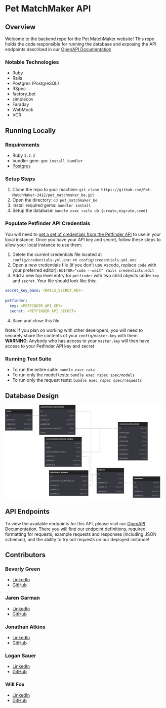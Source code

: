# Pet MatchMaker API

## Overview

Welcome to the backend repo for the Pet MatchMaker website! This repo holds the code responsible for running the database and exposing the API endpoints described in our [OpenAPI Documentation](https://pet-matchmaker-2412.github.io/pet_matchmaker_api_docs/).

### Notable Technologies

- Ruby
- Rails
- Postgres (PostgreSQL)
- RSpec
- factory_bot
- simplecov
- Faraday
- WebMock
- VCR

## Running Locally

### Requirements

- Ruby `3.2.2`
- bundler gem: `gem install bundler`
- [Postgres](https://www.postgresql.org/download/)

### Setup Steps

1. Clone the repo to your machine: `git clone https://github.com/Pet-MatchMaker-2412/pet_matchmaker_be.git`
2. Open the directory: `cd pet_matchmaker_be`
3. Install required gems: `bundler install`
4. Setup the database: `bundle exec rails db:{create,migrate,seed}`

### Populate Petfinder API Credentials

You will need to [get a set of credentials from the Petfinder API](https://www.petfinder.com/developers/signup/) to use in your local instance. Once you have your API key and secret, follow these steps to allow your local instance to use them:

1. Delete the current credentials file located at `config/credentials.yml.enc`: `rm config/credentials.yml.enc`
2. Open a new credentials file (if you don't use vscode, replace `code` with your preferred editor): `EDITOR="code --wait" rails credentials:edit`
3. Add a new top level entry for `petfinder` with two child objects under `key` and `secret`. Your file should look like this:

```yaml
secret_key_base: <RAILS_SECRET_KEY>

petfinder:
  key: <PETFINDER_API_KEY>
  secret: <PETFINDER_API_SECRET>
```

4. Save and close this file

Note: If you plan on working with other developers, you will need to securely share the contents of your `config/master.key` with them. **WARNING**: Anybody who has access to your `master.key` will then have access to your Petfinder API key and secret

### Running Test Suite

- To run the entire suite: `bundle exec rake`
- To run only the model tests: `bundle exec rspec spec/models`
- To run only the request tests: `bundle exec rspec spec/requests`

## Database Design

[![DBDiagram Schema](assets/db_diagram.svg "Schema")](db/schema.rb)

## API Endpoints

To view the available endpoints for this API, please visit our [OpenAPI Documentation](https://pet-matchmaker-2412.github.io/pet_matchmaker_api_docs/). There you will find our endpoint definitions, required formatting for requests, example requests and responses (including JSON schemas), and the ability to try out requests on our deployed instance!

## Contributors

### Beverly Green

- [LinkedIn](https://www.linkedin.com/in/beverlylouisegreen/)
- [GitHub](https://github.com/bevgreen)

### Jaren Garman

- [LinkedIn](https://www.linkedin.com/in/jarengarman/)
- [GitHub](https://github.com/JarenGarman)

### Jonathan Atkins

- [LinkedIn](https://www.linkedin.com/in/jonathanjatkins/)
- [GitHub](https://github.com/Jonathan-Atkins)

### Logan Sauer

- [LinkedIn](https://www.linkedin.com/in/ldsauer/)
- [GitHub](https://github.com/ldsauer)

### Will Fox

- [LinkedIn](https://www.linkedin.com/in/williammacdonaldfox/)
- [GitHub](https://github.com/willfox0409)
